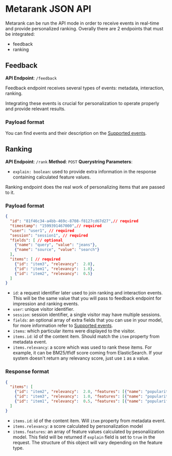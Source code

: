 # Metarank JSON API

Metarank can be run the API mode in order to receive events in real-time and provide personalized ranking. 
Overally there are 2 endpoints that must be integrated:
- feedback
- ranking

## Feedback

**API Endpoint**: `/feedback`

Feedback endpoint receives several types of events: metadata, interaction, ranking. 

Integrating these events is crucial for personalization to operate properly and provide relevant results. 

### Payload format
You can find events and their description on the [Supported events](xx_event_schema.md).

## Ranking

**API Endpoint**: `/rank`
**Method**: `POST`
**Querystring Parameters**:
- `explain: boolean`: used to provide extra information in the response containing calculated feature values.

Ranking endpoint does the real work of personalizing items that are passed to it. 


### Payload format

```json
{
  "id": "81f46c34-a4bb-469c-8708-f8127cd67d27",// required
  "timestamp": "1599391467000",// required
  "user": "user1", // required
  "session": "session1", // required
  "fields": [ // optional
    {"name": "query", "value": "jeans"},
    {"name": "source", "value": "search"}
  ],
  "items": [ // required
    {"id": "item3", "relevancy":  2.0},
    {"id": "item1", "relevancy":  1.0},
    {"id": "item2", "relevancy":  0.5}
  ]
}
```

- `id`: a request identifier later used to join ranking and interaction events. This will be the same value that you will pass to feedback endpoint for impression and ranking events.
- `user`: unique visitor identifier.
- `session`: session identifier, a single visitor may have multiple sessions.
- `fields`: an optional array of extra fields that you can use in your model, for more information refer to [Supported events](xx_event_schema.md).
- `items`: which particular items were displayed to the visitor.
- `items.id`: id of the content item. Should match the `item` property from metadata event.
- `items.relevancy`: a score which was used to rank these items. For example, it can be BM25/tfidf score coming from ElasticSearch. If your system doesn't return any relevancy score, just use `1` as a value.

### Response format

```json
{
  "items": [
    {"id": "item2", "relevancy":  2.0, "features": [{"name": "popularity", "value": 10 }]},
    {"id": "item3", "relevancy":  1.0, "features": [{"name": "popularity", "value": 5 }]},
    {"id": "item1", "relevancy":  0.5, "features": [{"name": "popularity", "value": 2 }]}
  ]
}
```

- `items.id`: id of the content item. Will `item` property from metadata event.
- `items.relevancy`: a score calculated by personalization model
- `items.features`: an array of feature values calculated by pesonaliization model. This field will be returned if `explain` field is set to `true` in the request. The structure of this object will vary depending on the feature type.
